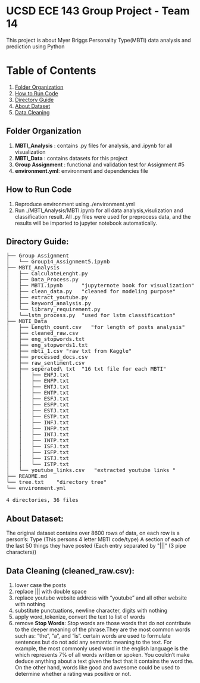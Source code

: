 # UCSD ECE 143 Group Project - Team 14
This project is about Myer Briggs Personality Type(MBTI) data analysis and prediction using Python

# Table of Contents  
1. [Folder Organization](#folder)
2. [How to Run Code](#run)  
3. [Directory Guide](#dir) 
4. [About Dataset](#data) 
5. [Data Cleaning](#clean) 

<a name="folder"/></a>
## Folder Organization
1. **MBTI_Analysis** : contains .py files for analysis, and .ipynb for all visualization
2. **MBTI_Data** : contains datasets for this project
3. **Group Assignment** : functional and validation test for Assignment #5
4. **environment.yml**: environment and dependencies file

<a name="run"/></a>
## How to Run Code
1. Reproduce environment using ./environment.yml
2. Run ./MBTI_Analysis/MBTI.ipynb for all data analysis,visulization and classification result. All .py files were used for preprocess data, and the results will be imported to jupyter notebook automatically.

<a name="dir"/></a>
## Directory Guide:
<pre>
├── Group Assignment
│   └── Group14_Assignment5.ipynb
├── MBTI_Analysis
│   ├── CalculateLenght.py
│   ├── Data_Process.py
│   ├── MBTI.ipynb      "jupyternote book for visualization"
│   ├── clean_data.py   "cleaned for modeling purpose"
│   ├── extract_youtube.py
│   ├── keyword_analysis.py
│   └── library_requirement.py
│   └──lstm_process.py  "used for lstm classification"
├── MBTI_Data
│   ├── Length_count.csv   "for length of posts analysis"
│   ├── cleaned_raw.csv
│   ├── eng_stopwords.txt
│   ├── eng_stopwords1.txt
│   ├── mbti_1.csv "raw txt from Kaggle"
│   ├── processed_docs.csv
│   ├── raw_sentiment.csv
│   ├── seperated\ txt  "16 txt file for each MBTI"
│   │   ├── ENFJ.txt
│   │   ├── ENFP.txt
│   │   ├── ENTJ.txt
│   │   ├── ENTP.txt
│   │   ├── ESFJ.txt
│   │   ├── ESFP.txt
│   │   ├── ESTJ.txt
│   │   ├── ESTP.txt
│   │   ├── INFJ.txt
│   │   ├── INFP.txt
│   │   ├── INTJ.txt
│   │   ├── INTP.txt
│   │   ├── ISFJ.txt
│   │   ├── ISFP.txt
│   │   ├── ISTJ.txt
│   │   └── ISTP.txt
│   └── youtube_links.csv   "extracted youtube links "
├── README.md
└── tree.txt    "directory tree"
└── environment.yml

4 directories, 36 files
</pre>

<a name="data"/></a>
## About Dataset: 
The original dataset contains over 8600 rows of data, on each row is a person’s:
Type (This persons 4 letter MBTI code/type)
A section of each of the last 50 things they have posted (Each entry separated by "|||" (3 pipe characters))

<a name="clean"/></a>
## Data Cleaning (cleaned_raw.csv):
1. lower case the posts
1. replace ||| with double space
3. replace youtube website address with “youtube” and all other website with nothing
4. substitute punctuations, newline character, digits with nothing
5. apply word_tokenize, convert the text to list of words
6. remove **Stop Words**: Stop words are those words that do not contribute to the deeper meaning of the phrase.They are the most common words such as: “the“, “a“, and “is“.
 certain words are used to formulate sentences but do not add any semantic meaning to the text. For example, the most commonly used word in the english language is the which represents 7% of all words written or spoken. You couldn’t make deduce anything about a text given the fact that it contains the word the. On the other hand, words like good and awesome could be used to determine whether a rating was positive or not.